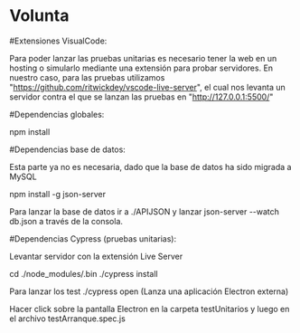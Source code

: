 # Volunta

#Extensiones VisualCode:

Para poder lanzar las pruebas unitarias es necesario tener la web en un hosting o simularlo mediante una extensión para probar servidores. En nuestro caso, para las pruebas utilizamos "https://github.com/ritwickdey/vscode-live-server", el cual nos levanta un servidor contra el que se lanzan las pruebas en "http://127.0.0.1:5500/" 

#Dependencias globales:

npm install

#Dependencias base de datos:

Esta parte ya no es necesaria, dado que la base de datos ha sido migrada a MySQL

npm install -g json-server

Para lanzar la base de datos ir a ./APIJSON y lanzar json-server --watch db.json a través de la consola.

#Dependencias Cypress (pruebas unitarias):

Levantar servidor con la extensión Live Server

cd ./node_modules/.bin ./cypress install

Para lanzar los test ./cypress open (Lanza una aplicación Electron externa)

Hacer click sobre la pantalla Electron en la carpeta testUnitarios y luego en el archivo testArranque.spec.js